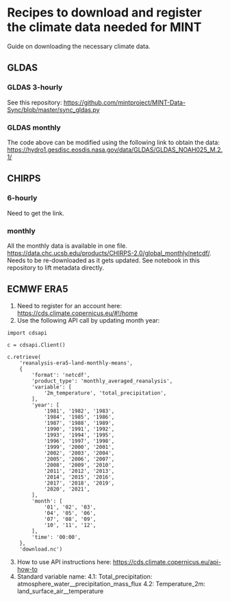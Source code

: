 # Recipes to download and register the climate data needed for MINT

Guide on downloading the necessary climate data.

## GLDAS

### GLDAS 3-hourly

See this repository: https://github.com/mintproject/MINT-Data-Sync/blob/master/sync_gldas.py

### GLDAS monthly

The code above can be modified using the following link to obtain the data: https://hydro1.gesdisc.eosdis.nasa.gov/data/GLDAS/GLDAS_NOAH025_M.2.1/

## CHIRPS

### 6-hourly

Need to get the link. 

### monthly

All the monthly data is available in one file. https://data.chc.ucsb.edu/products/CHIRPS-2.0/global_monthly/netcdf/. Needs to be re-downloaded as it gets updated. See notebook in this repository to lift metadata directly.

## ECMWF ERA5

1. Need to register for an account here: https://cds.climate.copernicus.eu/#!/home
2. Use the following API call by updating month year:

```
import cdsapi

c = cdsapi.Client()

c.retrieve(
    'reanalysis-era5-land-monthly-means',
    {
        'format': 'netcdf',
        'product_type': 'monthly_averaged_reanalysis',
        'variable': [
            '2m_temperature', 'total_precipitation',
        ],
        'year': [
            '1981', '1982', '1983',
            '1984', '1985', '1986',
            '1987', '1988', '1989',
            '1990', '1991', '1992',
            '1993', '1994', '1995',
            '1996', '1997', '1998',
            '1999', '2000', '2001',
            '2002', '2003', '2004',
            '2005', '2006', '2007',
            '2008', '2009', '2010',
            '2011', '2012', '2013',
            '2014', '2015', '2016',
            '2017', '2018', '2019',
            '2020', '2021',
        ],
        'month': [
            '01', '02', '03',
            '04', '05', '06',
            '07', '08', '09',
            '10', '11', '12',
        ],
        'time': '00:00',
    },
    'download.nc')
```
3. How to use API instructions here: https://cds.climate.copernicus.eu/api-how-to 
4. Standard variable name: 
    4.1: Total_precipitation: atmosphere_water__precipitation_mass_flux
    4.2: Temperature_2m: land_surface_air__temperature
